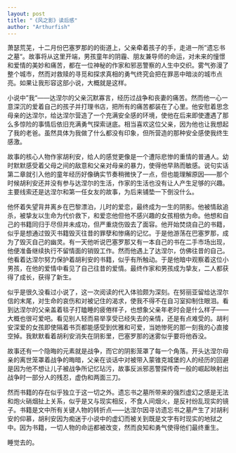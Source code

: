 ```yaml
---
layout: post
title: "《风之影》读后感"
author: "Arthurfish"
---
```


 萧瑟荒芜，十二月份巴塞罗那的的街道上，父亲牵着孩子的手，走进一所”遗忘书之墓“。故事将从这里开端，男孩童年的阴霾、朋友兼导师的命运，对未来的憧憬和爱情的美妙和痛苦，都在一位神秘的作家和邪恶警察的人生中交织。雾气弥漫了整个城市，然而对救赎的寻觅和探求真相的勇气终究会把在罪恶中暗淡的城市点亮。如果让我形容这部小说，大概就是这样。

小说中”我“——达涅尔的父亲沉默寡言，经历过战争和丧妻的痛苦。然而他一心一意深沉的爱着自己的孩子并打理书店，把所有的痛苦都装在了心里。他安慰着思念母亲的达涅尔，给达涅尔营造了一个充满安全感的环境，使他在后来即使遭遇了那么多惊险的事情后依旧充满勇气探索谜底。相当喜欢这位父亲，因为他也让我想起了我的老爸。虽然具体为我做了什么都没有印象，但所营造的那种安全感使我终生感激。

故事的核心人物作家胡利安，给人的感觉更像是一个遭际悲惨的重情的普通人。幼时默默感受着父母之间的敌意和父亲对母亲的暴力，使得他早熟而敏感。说句实话第二章就引入他的童年经历好像确实节奏稍微快了一点，但也能理解原因——那个时候胡利安还并没有参与达涅尔的生活，作家的生活也没有让人产生足够的兴趣。主要线索还是达涅尔和第一任女友的故事，为后来铺垫一下倒没什么。

他怀着失望背井离乡在巴黎漂泊，儿时的爱恋，最终成为一生的阴影。他被情敌追杀，被挚友以生命为代价救下，和爱恋他但他不感兴趣的女孩相依为命。他想和自己的书籍同归于尽但并未成功，但严重烧伤毁去了面容。他开始焚烧自己的书籍，似乎是想通过毁灭书籍毁灭往昔的罪孽和惨痛的记忆。于是他游荡在巴塞罗那，成为了毁灭自己的幽灵。有一天他听说巴塞罗那又有一本自己的书在二手市场出现，他便准备继续执行不留情面的销毁工作。然而他遇上了达涅尔，仿佛往昔的自己。他看着达涅尔努力保护着胡利安的书籍，似乎有所触动。于是他暗中观察着这位小男孩，在他的爱情中看见了自己往昔的爱情。最终作家和男孩成为挚友，二人都获得了成长，获得了新生。

似乎是很久没看过小说了，这一次阅读的代入体验颇为深刻。在努丽亚留给达涅尔信的末尾，对生命的哀伤和对被记住的渴求，使我不得不在自习室抑制住眼泪。看到达涅尔的父亲盖着毯子打瞌睡的疲倦样子，也想象父亲年老时会是什么样子——大概也很可爱吧。看见别人轻而易举享受已经失去的亲情，还是有点难受的。胡利安深爱的女孩即使隔着书页都能感受到优雅和可爱，当她惨死的那一刻我的心直接空掉。我默默看着胡利安消失在阴影里，巴塞罗那的迷雾似乎要将他吞没。

故事还有一个隐晦的元素就是战争，而它的阴影笼罩了每一个角落。开头达涅尔母亲的离世笼罩着战争的晦暗，父亲在谈话中对被带入蒙锥克城堡的人的经历的回避是因为他不想让儿子被战争所记忆玷污，故事反派邪恶警探传奇一般的崛起映射出战争时一部分人的残忍，虚伪和两面三刀。

然而书籍的存在似乎独立于这一切之外。遗忘书之墓所带来的强烈虚幻之感是无法和炮火硝烟扯上关系，似乎是又与现实相反，不食人间烟火，是反衬纷乱现实的镜子。书籍是文中所有关键人物的转折点——达涅尔因寻访遗忘书之墓产生了对胡利安的仰慕，胡利安因为痴迷于小说中的虚幻而被关到既是文字有时现实的地狱之中。因为书籍，一切人物的命运都被改变，然而良知和勇气使得他们最终重生。

睡觉去的。
